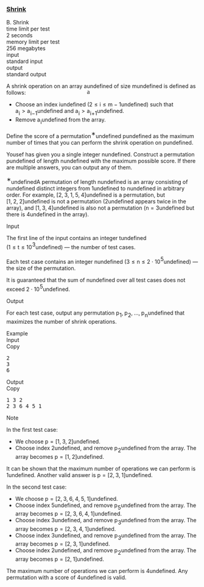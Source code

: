 <h3><a href="https://codeforces.com/contest/2117/problem/B" target="_blank" rel="noopener noreferrer">Shrink</a></h3>
<div class="header"><div class="title">B. Shrink</div><div class="time-limit"><div class="property-title">time limit per test</div>2 seconds</div><div class="memory-limit"><div class="property-title">memory limit per test</div>256 megabytes</div><div class="input-file input-standard"><div class="property-title">input</div>standard input</div><div class="output-file output-standard"><div class="property-title">output</div>standard output</div></div><div><p>A shrink operation on an array <span class="MathJax_Preview" style="color: inherit;"><span class="MJXp-math" id="MJXp-Span-1"><span class="MJXp-mi MJXp-italic" id="MJXp-Span-2">a</span></span></span><span class="MathJax MathJax_Processed" id="MathJax-Element-1-Frame" tabindex="0" style=""><nobr><span class="math" id="MathJax-Span-1"><span style="display: inline-block; position: relative; width: 0em; height: 0px; font-size: 122%;"><span style="position: absolute;"><span class="mrow" id="MathJax-Span-2"><span class="mi" id="MathJax-Span-3" style="font-family: MathJax_Math-italic;">a</span></span></span></span></span></nobr></span>undefined of size <span class="MathJax_Preview" style="color: inherit;"><span class="MJXp-math" id="MJXp-Span-3"><span class="MJXp-mi MJXp-italic" id="MJXp-Span-4">m</span></span></span><span class="MathJax MathJax_Processing" id="MathJax-Element-2-Frame" tabindex="0"></span>undefined is defined as follows:</p><ul> <li> Choose an index <span class="MathJax_Preview" style="color: inherit;"><span class="MJXp-math" id="MJXp-Span-5"><span class="MJXp-mi MJXp-italic" id="MJXp-Span-6">i</span></span></span><span class="MathJax MathJax_Processing" id="MathJax-Element-3-Frame" tabindex="0"></span>undefined (<span class="MathJax_Preview" style="color: inherit;"><span class="MJXp-math" id="MJXp-Span-7"><span class="MJXp-mn" id="MJXp-Span-8">2</span><span class="MJXp-mo" id="MJXp-Span-9" style="margin-left: 0.333em; margin-right: 0.333em;">≤</span><span class="MJXp-mi MJXp-italic" id="MJXp-Span-10">i</span><span class="MJXp-mo" id="MJXp-Span-11" style="margin-left: 0.333em; margin-right: 0.333em;">≤</span><span class="MJXp-mi MJXp-italic" id="MJXp-Span-12">m</span><span class="MJXp-mo" id="MJXp-Span-13" style="margin-left: 0.267em; margin-right: 0.267em;">−</span><span class="MJXp-mn" id="MJXp-Span-14">1</span></span></span><span class="MathJax MathJax_Processing" id="MathJax-Element-4-Frame" tabindex="0"></span>undefined) such that <span class="MathJax_Preview" style="color: inherit;"><span class="MJXp-math" id="MJXp-Span-15"><span class="MJXp-msubsup" id="MJXp-Span-16"><span class="MJXp-mi MJXp-italic" id="MJXp-Span-17" style="margin-right: 0.05em;">a</span><span class="MJXp-mi MJXp-italic MJXp-script" id="MJXp-Span-18" style="vertical-align: -0.4em;">i</span></span><span class="MJXp-mo" id="MJXp-Span-19" style="margin-left: 0.333em; margin-right: 0.333em;">&gt;</span><span class="MJXp-msubsup" id="MJXp-Span-20"><span class="MJXp-mi MJXp-italic" id="MJXp-Span-21" style="margin-right: 0.05em;">a</span><span class="MJXp-mrow MJXp-script" id="MJXp-Span-22" style="vertical-align: -0.4em;"><span class="MJXp-mi MJXp-italic" id="MJXp-Span-23">i</span><span class="MJXp-mo" id="MJXp-Span-24">−</span><span class="MJXp-mn" id="MJXp-Span-25">1</span></span></span></span></span><span class="MathJax MathJax_Processing" id="MathJax-Element-5-Frame" tabindex="0"></span>undefined and <span class="MathJax_Preview" style="color: inherit;"><span class="MJXp-math" id="MJXp-Span-26"><span class="MJXp-msubsup" id="MJXp-Span-27"><span class="MJXp-mi MJXp-italic" id="MJXp-Span-28" style="margin-right: 0.05em;">a</span><span class="MJXp-mi MJXp-italic MJXp-script" id="MJXp-Span-29" style="vertical-align: -0.4em;">i</span></span><span class="MJXp-mo" id="MJXp-Span-30" style="margin-left: 0.333em; margin-right: 0.333em;">&gt;</span><span class="MJXp-msubsup" id="MJXp-Span-31"><span class="MJXp-mi MJXp-italic" id="MJXp-Span-32" style="margin-right: 0.05em;">a</span><span class="MJXp-mrow MJXp-script" id="MJXp-Span-33" style="vertical-align: -0.4em;"><span class="MJXp-mi MJXp-italic" id="MJXp-Span-34">i</span><span class="MJXp-mo" id="MJXp-Span-35">+</span><span class="MJXp-mn" id="MJXp-Span-36">1</span></span></span></span></span><span class="MathJax MathJax_Processing" id="MathJax-Element-6-Frame" tabindex="0"></span>undefined. </li><li> Remove <span class="MathJax_Preview" style="color: inherit;"><span class="MJXp-math" id="MJXp-Span-37"><span class="MJXp-msubsup" id="MJXp-Span-38"><span class="MJXp-mi MJXp-italic" id="MJXp-Span-39" style="margin-right: 0.05em;">a</span><span class="MJXp-mi MJXp-italic MJXp-script" id="MJXp-Span-40" style="vertical-align: -0.4em;">i</span></span></span></span><span class="MathJax MathJax_Processing" id="MathJax-Element-7-Frame" tabindex="0"></span>undefined from the array. </li></ul><p>Define the <span class="tex-font-style-it">score</span> of a permutation<span class="MathJax_Preview" style="color: inherit;"><span class="MJXp-math" id="MJXp-Span-41"><span class="MJXp-msubsup" id="MJXp-Span-42"><span class="MJXp-mi" id="MJXp-Span-43" style="margin-right: 0.05em;"></span><span class="MJXp-mrow MJXp-script" id="MJXp-Span-44" style="vertical-align: 0.5em;"><span class="MJXp-mtext" id="MJXp-Span-45">∗</span></span></span></span></span><span class="MathJax MathJax_Processing" id="MathJax-Element-8-Frame" tabindex="0"></span>undefined <span class="MathJax_Preview" style="color: inherit;"><span class="MJXp-math" id="MJXp-Span-46"><span class="MJXp-mi MJXp-italic" id="MJXp-Span-47">p</span></span></span><span class="MathJax MathJax_Processing" id="MathJax-Element-9-Frame" tabindex="0"></span>undefined as the <span class="tex-font-style-it">maximum</span> number of times that you can perform the shrink operation on <span class="MathJax_Preview" style="color: inherit;"><span class="MJXp-math" id="MJXp-Span-48"><span class="MJXp-mi MJXp-italic" id="MJXp-Span-49">p</span></span></span><span class="MathJax MathJax_Processing" id="MathJax-Element-10-Frame" tabindex="0"></span>undefined.</p><p>Yousef has given you a single integer <span class="MathJax_Preview" style="color: inherit;"><span class="MJXp-math" id="MJXp-Span-50"><span class="MJXp-mi MJXp-italic" id="MJXp-Span-51">n</span></span></span><span class="MathJax MathJax_Processing" id="MathJax-Element-11-Frame" tabindex="0"></span>undefined. Construct a permutation <span class="MathJax_Preview" style="color: inherit;"><span class="MJXp-math" id="MJXp-Span-52"><span class="MJXp-mi MJXp-italic" id="MJXp-Span-53">p</span></span></span><span class="MathJax MathJax_Processing" id="MathJax-Element-12-Frame" tabindex="0"></span>undefined of length <span class="MathJax_Preview" style="color: inherit;"><span class="MJXp-math" id="MJXp-Span-54"><span class="MJXp-mi MJXp-italic" id="MJXp-Span-55">n</span></span></span><span class="MathJax MathJax_Processing" id="MathJax-Element-13-Frame" tabindex="0"></span>undefined with the <span class="tex-font-style-bf">maximum</span> possible <span class="tex-font-style-it">score</span>. If there are multiple answers, you can output any of them.</p><div class="statement-footnote"><p><span class="MathJax_Preview" style="color: inherit;"><span class="MJXp-math" id="MJXp-Span-56"><span class="MJXp-msubsup" id="MJXp-Span-57"><span class="MJXp-mi" id="MJXp-Span-58" style="margin-right: 0.05em;"></span><span class="MJXp-mrow MJXp-script" id="MJXp-Span-59" style="vertical-align: 0.5em;"><span class="MJXp-mtext" id="MJXp-Span-60">∗</span></span></span></span></span><span class="MathJax MathJax_Processing" id="MathJax-Element-14-Frame" tabindex="0"></span>undefinedA permutation of length <span class="MathJax_Preview" style="color: inherit;"><span class="MJXp-math" id="MJXp-Span-61"><span class="MJXp-mi MJXp-italic" id="MJXp-Span-62">n</span></span></span><span class="MathJax MathJax_Processing" id="MathJax-Element-15-Frame" tabindex="0"></span>undefined is an array consisting of <span class="MathJax_Preview" style="color: inherit;"><span class="MJXp-math" id="MJXp-Span-63"><span class="MJXp-mi MJXp-italic" id="MJXp-Span-64">n</span></span></span><span class="MathJax MathJax_Processing" id="MathJax-Element-16-Frame" tabindex="0"></span>undefined distinct integers from <span class="MathJax_Preview" style="color: inherit;"><span class="MJXp-math" id="MJXp-Span-65"><span class="MJXp-mn" id="MJXp-Span-66">1</span></span></span><span class="MathJax MathJax_Processing" id="MathJax-Element-17-Frame" tabindex="0"></span>undefined to <span class="MathJax_Preview" style="color: inherit;"><span class="MJXp-math" id="MJXp-Span-67"><span class="MJXp-mi MJXp-italic" id="MJXp-Span-68">n</span></span></span><span class="MathJax MathJax_Processing" id="MathJax-Element-18-Frame" tabindex="0"></span>undefined in arbitrary order. For example, <span class="MathJax_Preview" style="color: inherit;"><span class="MJXp-math" id="MJXp-Span-69"><span class="MJXp-mo" id="MJXp-Span-70" style="margin-left: 0em; margin-right: 0em;">[</span><span class="MJXp-mn" id="MJXp-Span-71">2</span><span class="MJXp-mo" id="MJXp-Span-72" style="margin-left: 0em; margin-right: 0.222em;">,</span><span class="MJXp-mn" id="MJXp-Span-73">3</span><span class="MJXp-mo" id="MJXp-Span-74" style="margin-left: 0em; margin-right: 0.222em;">,</span><span class="MJXp-mn" id="MJXp-Span-75">1</span><span class="MJXp-mo" id="MJXp-Span-76" style="margin-left: 0em; margin-right: 0.222em;">,</span><span class="MJXp-mn" id="MJXp-Span-77">5</span><span class="MJXp-mo" id="MJXp-Span-78" style="margin-left: 0em; margin-right: 0.222em;">,</span><span class="MJXp-mn" id="MJXp-Span-79">4</span><span class="MJXp-mo" id="MJXp-Span-80" style="margin-left: 0em; margin-right: 0em;">]</span></span></span><span class="MathJax MathJax_Processing" id="MathJax-Element-19-Frame" tabindex="0"></span>undefined is a permutation, but <span class="MathJax_Preview" style="color: inherit;"><span class="MJXp-math" id="MJXp-Span-81"><span class="MJXp-mo" id="MJXp-Span-82" style="margin-left: 0em; margin-right: 0em;">[</span><span class="MJXp-mn" id="MJXp-Span-83">1</span><span class="MJXp-mo" id="MJXp-Span-84" style="margin-left: 0em; margin-right: 0.222em;">,</span><span class="MJXp-mn" id="MJXp-Span-85">2</span><span class="MJXp-mo" id="MJXp-Span-86" style="margin-left: 0em; margin-right: 0.222em;">,</span><span class="MJXp-mn" id="MJXp-Span-87">2</span><span class="MJXp-mo" id="MJXp-Span-88" style="margin-left: 0em; margin-right: 0em;">]</span></span></span><span class="MathJax MathJax_Processing" id="MathJax-Element-20-Frame" tabindex="0"></span>undefined is not a permutation (<span class="MathJax_Preview" style="color: inherit;"><span class="MJXp-math" id="MJXp-Span-89"><span class="MJXp-mn" id="MJXp-Span-90">2</span></span></span><span class="MathJax MathJax_Processing" id="MathJax-Element-21-Frame" tabindex="0"></span>undefined appears twice in the array), and <span class="MathJax_Preview" style="color: inherit;"><span class="MJXp-math" id="MJXp-Span-91"><span class="MJXp-mo" id="MJXp-Span-92" style="margin-left: 0em; margin-right: 0em;">[</span><span class="MJXp-mn" id="MJXp-Span-93">1</span><span class="MJXp-mo" id="MJXp-Span-94" style="margin-left: 0em; margin-right: 0.222em;">,</span><span class="MJXp-mn" id="MJXp-Span-95">3</span><span class="MJXp-mo" id="MJXp-Span-96" style="margin-left: 0em; margin-right: 0.222em;">,</span><span class="MJXp-mn" id="MJXp-Span-97">4</span><span class="MJXp-mo" id="MJXp-Span-98" style="margin-left: 0em; margin-right: 0em;">]</span></span></span><span class="MathJax MathJax_Processing" id="MathJax-Element-22-Frame" tabindex="0"></span>undefined is also not a permutation (<span class="MathJax_Preview" style="color: inherit;"><span class="MJXp-math" id="MJXp-Span-99"><span class="MJXp-mi MJXp-italic" id="MJXp-Span-100">n</span><span class="MJXp-mo" id="MJXp-Span-101" style="margin-left: 0.333em; margin-right: 0.333em;">=</span><span class="MJXp-mn" id="MJXp-Span-102">3</span></span></span><span class="MathJax MathJax_Processing" id="MathJax-Element-23-Frame" tabindex="0"></span>undefined but there is <span class="MathJax_Preview" style="color: inherit;"><span class="MJXp-math" id="MJXp-Span-103"><span class="MJXp-mn" id="MJXp-Span-104">4</span></span></span><span class="MathJax MathJax_Processing" id="MathJax-Element-24-Frame" tabindex="0"></span>undefined in the array).</p></div></div><div class="input-specification"><div class="section-title">Input</div><p>The first line of the input contains an integer <span class="MathJax_Preview" style="color: inherit;"><span class="MJXp-math" id="MJXp-Span-105"><span class="MJXp-mi MJXp-italic" id="MJXp-Span-106">t</span></span></span><span class="MathJax MathJax_Processing" id="MathJax-Element-25-Frame" tabindex="0"></span>undefined (<span class="MathJax_Preview" style="color: inherit;"><span class="MJXp-math" id="MJXp-Span-107"><span class="MJXp-mn" id="MJXp-Span-108">1</span><span class="MJXp-mo" id="MJXp-Span-109" style="margin-left: 0.333em; margin-right: 0.333em;">≤</span><span class="MJXp-mi MJXp-italic" id="MJXp-Span-110">t</span><span class="MJXp-mo" id="MJXp-Span-111" style="margin-left: 0.333em; margin-right: 0.333em;">≤</span><span class="MJXp-msubsup" id="MJXp-Span-112"><span class="MJXp-mn" id="MJXp-Span-113" style="margin-right: 0.05em;">10</span><span class="MJXp-mn MJXp-script" id="MJXp-Span-114" style="vertical-align: 0.5em;">3</span></span></span></span><span class="MathJax MathJax_Processing" id="MathJax-Element-26-Frame" tabindex="0"></span>undefined) — the number of test cases.</p><p>Each test case contains an integer <span class="MathJax_Preview" style="color: inherit;"><span class="MJXp-math" id="MJXp-Span-115"><span class="MJXp-mi MJXp-italic" id="MJXp-Span-116">n</span></span></span><span class="MathJax MathJax_Processing" id="MathJax-Element-27-Frame" tabindex="0"></span>undefined (<span class="MathJax_Preview" style="color: inherit;"><span class="MJXp-math" id="MJXp-Span-117"><span class="MJXp-mn" id="MJXp-Span-118">3</span><span class="MJXp-mo" id="MJXp-Span-119" style="margin-left: 0.333em; margin-right: 0.333em;">≤</span><span class="MJXp-mi MJXp-italic" id="MJXp-Span-120">n</span><span class="MJXp-mo" id="MJXp-Span-121" style="margin-left: 0.333em; margin-right: 0.333em;">≤</span><span class="MJXp-mn" id="MJXp-Span-122">2</span><span class="MJXp-mo" id="MJXp-Span-123" style="margin-left: 0.267em; margin-right: 0.267em;">⋅</span><span class="MJXp-msubsup" id="MJXp-Span-124"><span class="MJXp-mn" id="MJXp-Span-125" style="margin-right: 0.05em;">10</span><span class="MJXp-mn MJXp-script" id="MJXp-Span-126" style="vertical-align: 0.5em;">5</span></span></span></span><span class="MathJax MathJax_Processing" id="MathJax-Element-28-Frame" tabindex="0"></span>undefined) — the size of the permutation.</p><p>It is guaranteed that the sum of <span class="MathJax_Preview" style="color: inherit;"><span class="MJXp-math" id="MJXp-Span-127"><span class="MJXp-mi MJXp-italic" id="MJXp-Span-128">n</span></span></span><span class="MathJax MathJax_Processing" id="MathJax-Element-29-Frame" tabindex="0"></span>undefined over all test cases does not exceed <span class="MathJax_Preview" style="color: inherit;"><span class="MJXp-math" id="MJXp-Span-129"><span class="MJXp-mn" id="MJXp-Span-130">2</span><span class="MJXp-mo" id="MJXp-Span-131" style="margin-left: 0.267em; margin-right: 0.267em;">⋅</span><span class="MJXp-msubsup" id="MJXp-Span-132"><span class="MJXp-mn" id="MJXp-Span-133" style="margin-right: 0.05em;">10</span><span class="MJXp-mn MJXp-script" id="MJXp-Span-134" style="vertical-align: 0.5em;">5</span></span></span></span><span class="MathJax MathJax_Processing" id="MathJax-Element-30-Frame" tabindex="0"></span>undefined.</p></div><div class="output-specification"><div class="section-title">Output</div><p>For each test case, output any permutation <span class="MathJax_Preview" style="color: inherit;"><span class="MJXp-math" id="MJXp-Span-135"><span class="MJXp-msubsup" id="MJXp-Span-136"><span class="MJXp-mi MJXp-italic" id="MJXp-Span-137" style="margin-right: 0.05em;">p</span><span class="MJXp-mn MJXp-script" id="MJXp-Span-138" style="vertical-align: -0.4em;">1</span></span><span class="MJXp-mo" id="MJXp-Span-139" style="margin-left: 0em; margin-right: 0.222em;">,</span><span class="MJXp-msubsup" id="MJXp-Span-140"><span class="MJXp-mi MJXp-italic" id="MJXp-Span-141" style="margin-right: 0.05em;">p</span><span class="MJXp-mn MJXp-script" id="MJXp-Span-142" style="vertical-align: -0.4em;">2</span></span><span class="MJXp-mo" id="MJXp-Span-143" style="margin-left: 0em; margin-right: 0.222em;">,</span><span class="MJXp-mo" id="MJXp-Span-144" style="margin-left: 0em; margin-right: 0em;">…</span><span class="MJXp-mo" id="MJXp-Span-145" style="margin-left: 0em; margin-right: 0.222em;">,</span><span class="MJXp-msubsup" id="MJXp-Span-146"><span class="MJXp-mi MJXp-italic" id="MJXp-Span-147" style="margin-right: 0.05em;">p</span><span class="MJXp-mi MJXp-italic MJXp-script" id="MJXp-Span-148" style="vertical-align: -0.4em;">n</span></span></span></span><span class="MathJax MathJax_Processing" id="MathJax-Element-31-Frame" tabindex="0"></span>undefined that maximizes the number of shrink operations.</p></div><div class="sample-tests"><div class="section-title">Example</div><div class="sample-test"><div class="input"><div class="title">Input<div title="Copy" data-clipboard-target="#id006846337553159946" id="id004497704145260294" class="input-output-copier">Copy</div></div><pre id="id006846337553159946"><div class="test-example-line test-example-line-even test-example-line-0">2</div><div class="test-example-line test-example-line-odd test-example-line-1">3</div><div class="test-example-line test-example-line-even test-example-line-2">6</div></pre></div><div class="output"><div class="title">Output<div title="Copy" data-clipboard-target="#id0021783255582658234" id="id0014452628795781697" class="input-output-copier">Copy</div></div><pre id="id0021783255582658234">1 3 2
2 3 6 4 5 1
</pre></div></div></div><div class="note"><div class="section-title">Note</div><p>In the first test case: </p><ul> <li> We choose <span class="MathJax_Preview" style="color: inherit;"><span class="MJXp-math" id="MJXp-Span-149"><span class="MJXp-mi MJXp-italic" id="MJXp-Span-150">p</span><span class="MJXp-mo" id="MJXp-Span-151" style="margin-left: 0.333em; margin-right: 0.333em;">=</span><span class="MJXp-mo" id="MJXp-Span-152" style="margin-left: 0em; margin-right: 0em;">[</span><span class="MJXp-mn" id="MJXp-Span-153">1</span><span class="MJXp-mo" id="MJXp-Span-154" style="margin-left: 0em; margin-right: 0.222em;">,</span><span class="MJXp-mn" id="MJXp-Span-155">3</span><span class="MJXp-mo" id="MJXp-Span-156" style="margin-left: 0em; margin-right: 0.222em;">,</span><span class="MJXp-mn" id="MJXp-Span-157">2</span><span class="MJXp-mo" id="MJXp-Span-158" style="margin-left: 0em; margin-right: 0em;">]</span></span></span><span class="MathJax MathJax_Processing" id="MathJax-Element-32-Frame" tabindex="0"></span>undefined. </li><li> Choose index <span class="MathJax_Preview" style="color: inherit;"><span class="MJXp-math" id="MJXp-Span-159"><span class="MJXp-mn" id="MJXp-Span-160">2</span></span></span><span class="MathJax MathJax_Processing" id="MathJax-Element-33-Frame" tabindex="0"></span>undefined, and remove <span class="MathJax_Preview" style="color: inherit;"><span class="MJXp-math" id="MJXp-Span-161"><span class="MJXp-msubsup" id="MJXp-Span-162"><span class="MJXp-mi MJXp-italic" id="MJXp-Span-163" style="margin-right: 0.05em;">p</span><span class="MJXp-mn MJXp-script" id="MJXp-Span-164" style="vertical-align: -0.4em;">2</span></span></span></span><span class="MathJax MathJax_Processing" id="MathJax-Element-34-Frame" tabindex="0"></span>undefined from the array. The array becomes <span class="MathJax_Preview" style="color: inherit;"><span class="MJXp-math" id="MJXp-Span-165"><span class="MJXp-mi MJXp-italic" id="MJXp-Span-166">p</span><span class="MJXp-mo" id="MJXp-Span-167" style="margin-left: 0.333em; margin-right: 0.333em;">=</span><span class="MJXp-mo" id="MJXp-Span-168" style="margin-left: 0em; margin-right: 0em;">[</span><span class="MJXp-mn" id="MJXp-Span-169">1</span><span class="MJXp-mo" id="MJXp-Span-170" style="margin-left: 0em; margin-right: 0.222em;">,</span><span class="MJXp-mn" id="MJXp-Span-171">2</span><span class="MJXp-mo" id="MJXp-Span-172" style="margin-left: 0em; margin-right: 0em;">]</span></span></span><span class="MathJax MathJax_Processing" id="MathJax-Element-35-Frame" tabindex="0"></span>undefined. </li></ul><p>It can be shown that the maximum number of operations we can perform is <span class="MathJax_Preview" style="color: inherit;"><span class="MJXp-math" id="MJXp-Span-173"><span class="MJXp-mn" id="MJXp-Span-174">1</span></span></span><span class="MathJax MathJax_Processing" id="MathJax-Element-36-Frame" tabindex="0"></span>undefined. Another valid answer is <span class="MathJax_Preview" style="color: inherit;"><span class="MJXp-math" id="MJXp-Span-175"><span class="MJXp-mi MJXp-italic" id="MJXp-Span-176">p</span><span class="MJXp-mo" id="MJXp-Span-177" style="margin-left: 0.333em; margin-right: 0.333em;">=</span><span class="MJXp-mo" id="MJXp-Span-178" style="margin-left: 0em; margin-right: 0em;">[</span><span class="MJXp-mn" id="MJXp-Span-179">2</span><span class="MJXp-mo" id="MJXp-Span-180" style="margin-left: 0em; margin-right: 0.222em;">,</span><span class="MJXp-mn" id="MJXp-Span-181">3</span><span class="MJXp-mo" id="MJXp-Span-182" style="margin-left: 0em; margin-right: 0.222em;">,</span><span class="MJXp-mn" id="MJXp-Span-183">1</span><span class="MJXp-mo" id="MJXp-Span-184" style="margin-left: 0em; margin-right: 0em;">]</span></span></span><span class="MathJax MathJax_Processing" id="MathJax-Element-37-Frame" tabindex="0"></span>undefined.</p><p>In the second test case:</p><ul> <li> We choose <span class="MathJax_Preview" style="color: inherit;"><span class="MJXp-math" id="MJXp-Span-185"><span class="MJXp-mi MJXp-italic" id="MJXp-Span-186">p</span><span class="MJXp-mo" id="MJXp-Span-187" style="margin-left: 0.333em; margin-right: 0.333em;">=</span><span class="MJXp-mo" id="MJXp-Span-188" style="margin-left: 0em; margin-right: 0em;">[</span><span class="MJXp-mn" id="MJXp-Span-189">2</span><span class="MJXp-mo" id="MJXp-Span-190" style="margin-left: 0em; margin-right: 0.222em;">,</span><span class="MJXp-mn" id="MJXp-Span-191">3</span><span class="MJXp-mo" id="MJXp-Span-192" style="margin-left: 0em; margin-right: 0.222em;">,</span><span class="MJXp-mn" id="MJXp-Span-193">6</span><span class="MJXp-mo" id="MJXp-Span-194" style="margin-left: 0em; margin-right: 0.222em;">,</span><span class="MJXp-mn" id="MJXp-Span-195">4</span><span class="MJXp-mo" id="MJXp-Span-196" style="margin-left: 0em; margin-right: 0.222em;">,</span><span class="MJXp-mn" id="MJXp-Span-197">5</span><span class="MJXp-mo" id="MJXp-Span-198" style="margin-left: 0em; margin-right: 0.222em;">,</span><span class="MJXp-mn" id="MJXp-Span-199">1</span><span class="MJXp-mo" id="MJXp-Span-200" style="margin-left: 0em; margin-right: 0em;">]</span></span></span><span class="MathJax MathJax_Processing" id="MathJax-Element-38-Frame" tabindex="0"></span>undefined. </li><li> Choose index <span class="MathJax_Preview" style="color: inherit;"><span class="MJXp-math" id="MJXp-Span-201"><span class="MJXp-mn" id="MJXp-Span-202">5</span></span></span><span class="MathJax MathJax_Processing" id="MathJax-Element-39-Frame" tabindex="0"></span>undefined, and remove <span class="MathJax_Preview" style="color: inherit;"><span class="MJXp-math" id="MJXp-Span-203"><span class="MJXp-msubsup" id="MJXp-Span-204"><span class="MJXp-mi MJXp-italic" id="MJXp-Span-205" style="margin-right: 0.05em;">p</span><span class="MJXp-mn MJXp-script" id="MJXp-Span-206" style="vertical-align: -0.4em;">5</span></span></span></span><span class="MathJax MathJax_Processing" id="MathJax-Element-40-Frame" tabindex="0"></span>undefined from the array. The array becomes <span class="MathJax_Preview" style="color: inherit;"><span class="MJXp-math" id="MJXp-Span-207"><span class="MJXp-mi MJXp-italic" id="MJXp-Span-208">p</span><span class="MJXp-mo" id="MJXp-Span-209" style="margin-left: 0.333em; margin-right: 0.333em;">=</span><span class="MJXp-mo" id="MJXp-Span-210" style="margin-left: 0em; margin-right: 0em;">[</span><span class="MJXp-mn" id="MJXp-Span-211">2</span><span class="MJXp-mo" id="MJXp-Span-212" style="margin-left: 0em; margin-right: 0.222em;">,</span><span class="MJXp-mn" id="MJXp-Span-213">3</span><span class="MJXp-mo" id="MJXp-Span-214" style="margin-left: 0em; margin-right: 0.222em;">,</span><span class="MJXp-mn" id="MJXp-Span-215">6</span><span class="MJXp-mo" id="MJXp-Span-216" style="margin-left: 0em; margin-right: 0.222em;">,</span><span class="MJXp-mn" id="MJXp-Span-217">4</span><span class="MJXp-mo" id="MJXp-Span-218" style="margin-left: 0em; margin-right: 0.222em;">,</span><span class="MJXp-mn" id="MJXp-Span-219">1</span><span class="MJXp-mo" id="MJXp-Span-220" style="margin-left: 0em; margin-right: 0em;">]</span></span></span><span class="MathJax MathJax_Processing" id="MathJax-Element-41-Frame" tabindex="0"></span>undefined. </li><li> Choose index <span class="MathJax_Preview" style="color: inherit;"><span class="MJXp-math" id="MJXp-Span-221"><span class="MJXp-mn" id="MJXp-Span-222">3</span></span></span><span class="MathJax MathJax_Processing" id="MathJax-Element-42-Frame" tabindex="0"></span>undefined, and remove <span class="MathJax_Preview" style="color: inherit;"><span class="MJXp-math" id="MJXp-Span-223"><span class="MJXp-msubsup" id="MJXp-Span-224"><span class="MJXp-mi MJXp-italic" id="MJXp-Span-225" style="margin-right: 0.05em;">p</span><span class="MJXp-mn MJXp-script" id="MJXp-Span-226" style="vertical-align: -0.4em;">3</span></span></span></span><span class="MathJax MathJax_Processing" id="MathJax-Element-43-Frame" tabindex="0"></span>undefined from the array. The array becomes <span class="MathJax_Preview" style="color: inherit;"><span class="MJXp-math" id="MJXp-Span-227"><span class="MJXp-mi MJXp-italic" id="MJXp-Span-228">p</span><span class="MJXp-mo" id="MJXp-Span-229" style="margin-left: 0.333em; margin-right: 0.333em;">=</span><span class="MJXp-mo" id="MJXp-Span-230" style="margin-left: 0em; margin-right: 0em;">[</span><span class="MJXp-mn" id="MJXp-Span-231">2</span><span class="MJXp-mo" id="MJXp-Span-232" style="margin-left: 0em; margin-right: 0.222em;">,</span><span class="MJXp-mn" id="MJXp-Span-233">3</span><span class="MJXp-mo" id="MJXp-Span-234" style="margin-left: 0em; margin-right: 0.222em;">,</span><span class="MJXp-mn" id="MJXp-Span-235">4</span><span class="MJXp-mo" id="MJXp-Span-236" style="margin-left: 0em; margin-right: 0.222em;">,</span><span class="MJXp-mn" id="MJXp-Span-237">1</span><span class="MJXp-mo" id="MJXp-Span-238" style="margin-left: 0em; margin-right: 0em;">]</span></span></span><span class="MathJax MathJax_Processing" id="MathJax-Element-44-Frame" tabindex="0"></span>undefined. </li><li> Choose index <span class="MathJax_Preview" style="color: inherit;"><span class="MJXp-math" id="MJXp-Span-239"><span class="MJXp-mn" id="MJXp-Span-240">3</span></span></span><span class="MathJax MathJax_Processing" id="MathJax-Element-45-Frame" tabindex="0"></span>undefined, and remove <span class="MathJax_Preview" style="color: inherit;"><span class="MJXp-math" id="MJXp-Span-241"><span class="MJXp-msubsup" id="MJXp-Span-242"><span class="MJXp-mi MJXp-italic" id="MJXp-Span-243" style="margin-right: 0.05em;">p</span><span class="MJXp-mn MJXp-script" id="MJXp-Span-244" style="vertical-align: -0.4em;">3</span></span></span></span><span class="MathJax MathJax_Processing" id="MathJax-Element-46-Frame" tabindex="0"></span>undefined from the array. The array becomes <span class="MathJax_Preview" style="color: inherit;"><span class="MJXp-math" id="MJXp-Span-245"><span class="MJXp-mi MJXp-italic" id="MJXp-Span-246">p</span><span class="MJXp-mo" id="MJXp-Span-247" style="margin-left: 0.333em; margin-right: 0.333em;">=</span><span class="MJXp-mo" id="MJXp-Span-248" style="margin-left: 0em; margin-right: 0em;">[</span><span class="MJXp-mn" id="MJXp-Span-249">2</span><span class="MJXp-mo" id="MJXp-Span-250" style="margin-left: 0em; margin-right: 0.222em;">,</span><span class="MJXp-mn" id="MJXp-Span-251">3</span><span class="MJXp-mo" id="MJXp-Span-252" style="margin-left: 0em; margin-right: 0.222em;">,</span><span class="MJXp-mn" id="MJXp-Span-253">1</span><span class="MJXp-mo" id="MJXp-Span-254" style="margin-left: 0em; margin-right: 0em;">]</span></span></span><span class="MathJax MathJax_Processing" id="MathJax-Element-47-Frame" tabindex="0"></span>undefined. </li><li> Choose index <span class="MathJax_Preview" style="color: inherit;"><span class="MJXp-math" id="MJXp-Span-255"><span class="MJXp-mn" id="MJXp-Span-256">2</span></span></span><span class="MathJax MathJax_Processing" id="MathJax-Element-48-Frame" tabindex="0"></span>undefined, and remove <span class="MathJax_Preview" style="color: inherit;"><span class="MJXp-math" id="MJXp-Span-257"><span class="MJXp-msubsup" id="MJXp-Span-258"><span class="MJXp-mi MJXp-italic" id="MJXp-Span-259" style="margin-right: 0.05em;">p</span><span class="MJXp-mn MJXp-script" id="MJXp-Span-260" style="vertical-align: -0.4em;">2</span></span></span></span><span class="MathJax MathJax_Processing" id="MathJax-Element-49-Frame" tabindex="0"></span>undefined from the array. The array becomes <span class="MathJax_Preview" style="color: inherit;"><span class="MJXp-math" id="MJXp-Span-261"><span class="MJXp-mi MJXp-italic" id="MJXp-Span-262">p</span><span class="MJXp-mo" id="MJXp-Span-263" style="margin-left: 0.333em; margin-right: 0.333em;">=</span><span class="MJXp-mo" id="MJXp-Span-264" style="margin-left: 0em; margin-right: 0em;">[</span><span class="MJXp-mn" id="MJXp-Span-265">2</span><span class="MJXp-mo" id="MJXp-Span-266" style="margin-left: 0em; margin-right: 0.222em;">,</span><span class="MJXp-mn" id="MJXp-Span-267">1</span><span class="MJXp-mo" id="MJXp-Span-268" style="margin-left: 0em; margin-right: 0em;">]</span></span></span><span class="MathJax MathJax_Processing" id="MathJax-Element-50-Frame" tabindex="0"></span>undefined. </li></ul><p>The maximum number of operations we can perform is <span class="MathJax_Preview" style="color: inherit;"><span class="MJXp-math" id="MJXp-Span-269"><span class="MJXp-mn" id="MJXp-Span-270">4</span></span></span><span class="MathJax MathJax_Processing" id="MathJax-Element-51-Frame" tabindex="0"></span>undefined. Any permutation with a score of <span class="MathJax_Preview" style="color: inherit;"><span class="MJXp-math" id="MJXp-Span-271"><span class="MJXp-mn" id="MJXp-Span-272">4</span></span></span><span class="MathJax MathJax_Processing" id="MathJax-Element-52-Frame" tabindex="0"></span>undefined is valid.</p></div>